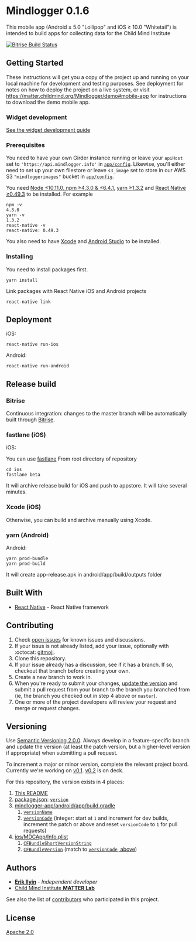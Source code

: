 # Mindlogger 0.1.6

This mobile app (Android ≥ 5.0 "Lollipop" and iOS ≥ 10.0 "Whitetail") is intended to build apps for collecting data for the Child Mind Institute

[![Bitrise Build Status](https://app.bitrise.io/app/68551a54551c4340/status.svg?token=PHADmilvhbAjloIJf0Hylg)](https://app.bitrise.io/app/68551a54551c4340)

## Getting Started

These instructions will get you a copy of the project up and running on your local machine for development and testing purposes. See deployment for notes on how to deploy the project on a live system, or visit https://matter.childmind.org/Mindlogger/demo#mobile-app for instructions to download the demo mobile app.

### Widget development

[See the widget development guide](https://github.com/ChildMindInstitute/mindlogger-app/widget-development.md)

### Prerequisites

You need to have your own Girder instance running or leave your `apiHost` set to `'https://api.mindlogger.info'` in [`app/config`](https://github.com/ChildMindInstitute/mindlogger-app/blob/dbcda38f4965ffbe6d3fc64c5d69c7be3d6e2098/app/config.js#L2). Likewise, you'll either need to set up your own filestore or leave `s3_image` set to store in our AWS S3 `"mindloggerimages"` bucket in [`app/config`](https://github.com/ChildMindInstitute/mindlogger-app/blob/056bda0c36e624bf909b9f4cb744b2c5e93ad789/app/config.js#L3-L5).

You need [Node ≤10.11.0, npm ≥4.3.0 & ≤6.4.1](https://github.com/creationix/nvm#user-content-usage), [yarn ≥1.3.2](https://yarnpkg.com) and [React Native ≥0.49.3](https://facebook.github.io/react-native/) to be installed.
For example
```
npm -v
4.3.0
yarn -v
1.3.2
react-native -v
react-native: 0.49.3
```
You also need to have [Xcode](https://developer.apple.com/xcode/) and [Android Studio](https://developer.android.com/studio/) to be installed.

### Installing

You need to install packages first.

```
yarn install
```

Link packages with React Native iOS and Android projects

```
react-native link
```

## Deployment

iOS:
```
react-native run-ios
```

Android:
```
react-native run-android
```

## Release build

### Bitrise

Continuous integration: changes to the master branch will be automatically built through [Bitrise](https://app.bitrise.io/app/68551a54551c4340).

### fastlane (iOS)

iOS:

You can use [fastlane](https://fastlane.tools/)
From root directory of repository
```
cd ios
fastlane beta
```
It will archive release build for iOS and push to appstore. It will take several minutes.

### Xcode (iOS)

Otherwise, you can build and archive manually using Xcode.

### yarn (Android)

Android:

```
yarn prod-bundle
yarn prod-build
```
It will create app-release.apk in android/app/build/outputs folder

## Built With

* [React Native](https://facebook.github.io/react-native/docs/getting-started.html) - React Native framework

## Contributing

1. Check [open issues](https://github.com/ChildMindInstitute/mindlogger-app/issues) for known issues and discussions.
2. If your issus is not already listed, add your issue, optionally with :octocat: [gitmoji](https://gitmoji.carloscuesta.me/).
3. Clone this repository.
4. If your issue already has a discussion, see if it has a branch. If so, checkout that branch before creating your own.
5. Create a new branch to work in.
6. When you're ready to submit your changes, [update the version](#versioning) and submit a pull request from your branch to the branch you branched from (ie, the branch you checked out in step 4 above or `master`).
7. One or more of the project developers will review your request and merge or request changes.

## Versioning

Use [Semantic Versioning 2.0.0](https://semver.org/#semantic-versioning-200). Always develop in a feature-specific branch and update the version (at least the patch version, but a higher-level version if appropriate) when submitting a pull request.

To increment a major or minor version, complete the relevant project board. Currently we're working on [v0.1](https://github.com/orgs/ChildMindInstitute/projects/6). [v0.2](https://github.com/orgs/ChildMindInstitute/projects/9) is on deck.

For this repository, the version exists in 4 places:
1. [This README](#)
2. [package.json](https://github.com/ChildMindInstitute/mindlogger-app/blob/master/package.json): [`version`](https://github.com/ChildMindInstitute/mindlogger-app/blob/master/package.json#L3)
3. [mindlogger-app/android/app/build.gradle](https://github.com/ChildMindInstitute/mindlogger-app/blob/e0903c84ca6ad94b0b942bd8aaa79c3d31ba04a6/android/app/build.gradle)
   1. [`versionName`](https://github.com/ChildMindInstitute/mindlogger-app/blob/e0903c84ca6ad94b0b942bd8aaa79c3d31ba04a6/android/app/build.gradle#L105)
   2. [`versionCode`](https://github.com/ChildMindInstitute/mindlogger-app/blob/e0903c84ca6ad94b0b942bd8aaa79c3d31ba04a6/android/app/build.gradle#L104) (integer: start at `1` and increment for dev builds, increment the patch or above and reset `versionCode` to `1` for pull requests)
4. [ios/MDCApp/Info.plist](https://github.com/ChildMindInstitute/mindlogger-app/blob/master/ios/MDCApp/Info.plist)
   1. [`CFBundleShortVersionString`](https://github.com/ChildMindInstitute/mindlogger-app/blob/26bb15b5836aae44df2cde04bf93a018cccfff04/ios/MDCApp/Info.plist#L19-L20)
   2. [`CFBundleVersion`](https://github.com/ChildMindInstitute/mindlogger-app/blob/26bb15b5836aae44df2cde04bf93a018cccfff04/ios/MDCApp/Info.plist#L23-L24) (match to [`versionCode`, above](#versioncode))

## Authors

* [**Erik Ilyin**](https://github.com/erik-ilyin) - *Independent developer*
* [Child Mind Institute **MATTER Lab**](https://matter.childmind.org/mindlogger)

See also the list of [contributors](https://github.com/ChildMindInstitute/ab2cd-app/contributors) who participated in this project.

## License

[Apache 2.0](LICENSE)
